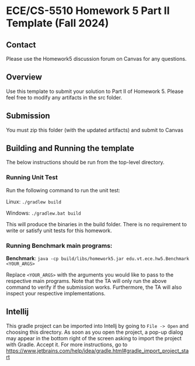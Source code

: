 # ECE/CS-5510 Homework 5 Part II Template (Fall 2024)

## Contact
Please use the Homework5 discussion forum on Canvas for any questions.

## Overview
Use this template to submit your solution to Part II of Homework 5. Please feel free to modify any artifacts in the src folder.

## Submission
You must zip this folder (with the updated artifacts) and submit to Canvas

## Building and Running the template
The below instructions should be run from the top-level directory.

### Running Unit Test
Run the following command to run the unit test:

Linux: `./gradlew build`

Windows: `./gradlew.bat build`

This will produce the binaries in the build folder.
There is no requirement to write or satisfy unit tests for this homework.

### Running Benchmark main programs:

__Benchmark__:
`java -cp build/libs/homework5.jar edu.vt.ece.hw5.Benchmark <YOUR_ARGS>`


Replace `<YOUR_ARGS>` with the arguments you would like to pass to the respective main programs. 
Note that the TA will only run the above command to verify if the submission works. 
Furthermore, the TA will also inspect your respective implementations.

## Intellij
This gradle project can be imported into Intellj by going to `File -> Open` and choosing this directory. As soon as you open the project, a pop-up dialog may appear in the bottom right of the screen asking to import the project with Gradle. Accept it.
For more instructions, go to https://www.jetbrains.com/help/idea/gradle.html#gradle_import_project_start
